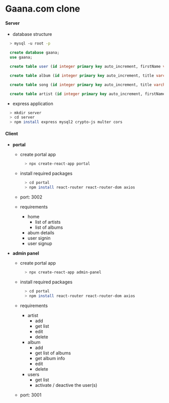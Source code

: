 # **Gaana.com clone**

#### **Server**

- database structure

```bash
  > mysql -u root -p
```

```sql
  create database gaana;
  use gaana;

  create table user (id integer primary key auto_increment, firstName varchar(100), lastName varchar(100), email varchar(100), password varchar(100), isActive int(1) default 1, created_timestamp TIMESTAMP default CURRENT_TIMESTAMP);

  create table album (id integer primary key auto_increment, title varchar(100), artistId integer, thumbnail varchar(100), duration varchar(10), created_timestamp TIMESTAMP default CURRENT_TIMESTAMP);

  create table song (id integer primary key auto_increment, title varchar(100), albumId integer, artistId integer, songFile varchar(100), duration varchar(10), created_timestamp TIMESTAMP default CURRENT_TIMESTAMP);

  create table artist (id integer primary key auto_increment, firstName varchar(100), lastName varchar(100), thumbnail varchar(100), create_timestamp TIMESTAMP default CURRENT_TIMESTAMP);

```

- express application

```bash
  > mkdir server
  > cd server
  > npm install express mysql2 crypto-js multer cors
```

#### **Client**

- **portal**

  - create portal app

    ```bash
      > npx create-react-app portal
    ```

  - install required packages

    ```bash
      > cd portal
      > npm install react-router react-router-dom axios
    ```

  - port: 3002

  - requirements
    - home
      - list of artists
      - list of albums
    - abum details
    - user signin
    - user signup

- **admin panel**

  - create portal app

    ```bash
      > npx create-react-app admin-panel
    ```

  - install required packages

    ```bash
      > cd portal
      > npm install react-router react-router-dom axios
    ```

  - requirements

    - artist
      - add
      - get list
      - edit
      - delete
    - album
      - add
      - get list of albums
      - get album info
      - edit
      - delete
    - users
      - get list
      - activate / deactive the user(s)

  - port: 3001
